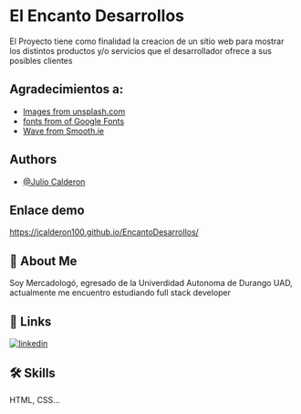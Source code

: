 # El Encanto Desarrollos

El Proyecto tiene como finalidad la creacion de un sitio web para mostrar los distintos 
productos y/o servicios que el desarrollador ofrece a sus posibles clientes

## Agradecimientos a:

 - [Images from unsplash.com](https://unsplash.com/)
 - [fonts from of Google Fonts](https://fonts.google.com/?query=RALE)
 - [Wave from Smooth.ie](https://smooth.ie/blogs/news/svg-wavey-transitions-between-sections)


## Authors

- [@Julio Calderon](https://github.com/jcalderon100)


## Enlace demo

https://jcalderon100.github.io/EncantoDesarrollos/


## 🚀 About Me
Soy Mercadologó, egresado de la Univerdidad Autonoma de Durango UAD, actualmente me encuentro estudiando full stack developer 


## 🔗 Links
[![linkedin](https://media-exp1.licdn.com/dms/image/C4E03AQHIKGkBeg07nA/profile-displayphoto-shrink_200_200/0/1643349026225?e=1669248000&v=beta&t=nZgDOvKB7JrIDd9TCDyxBMU72YCPquCi68NkoHxSHfc)](https://www.linkedin.com/in/julio-c-0b060522b)


## 🛠 Skills
HTML, CSS...

